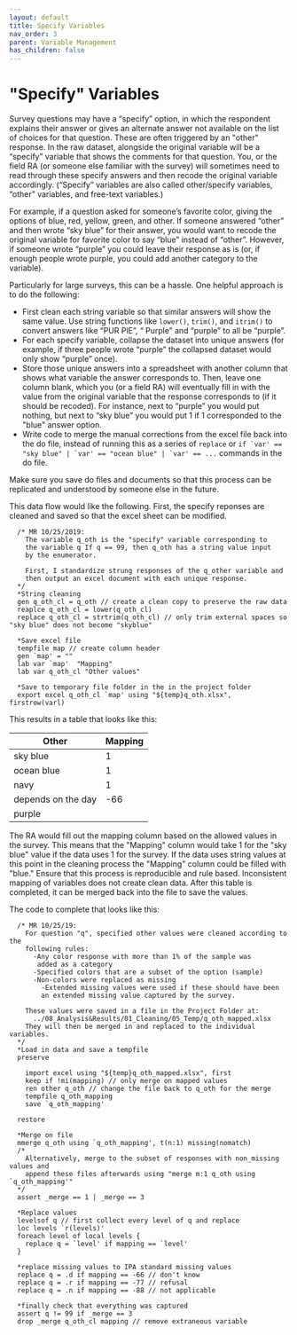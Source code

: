 ```yaml
---
layout: default
title: Specify Variables
nav_order: 3
parent: Variable Management
has_children: false
---
```


# "Specify" Variables
Survey questions may have a “specify” option, in which the respondent explains their answer or gives an alternate answer not available on the list of choices for that question. These are often triggered by an "other" response. In the raw dataset, alongside the original variable will be a “specify” variable that shows the comments for that question. You, or the field RA (or someone else familiar with the survey) will sometimes need to read through these specify answers and then recode the original variable accordingly. (“Specify” variables are also called other/specify variables, “other” variables, and free-text variables.)

For example, if a question asked for someone’s favorite color, giving the options of blue, red, yellow, green, and other. If someone answered “other” and then wrote “sky blue” for their answer, you would want to recode the original variable for favorite color to say “blue” instead of “other”. However, if someone wrote “purple” you could leave their response as is (or, if enough people wrote purple, you could add another category to the variable).

Particularly for large surveys, this can be a hassle. One helpful approach is to do the following:
-	First clean each string variable so that similar answers will show the same value. Use string functions like `lower()`, `trim()`, and `itrim()` to convert answers like “PUR PlE”, “ Purple” and “purple” to all be “purple”.
-	For each specify variable, collapse the dataset into unique answers (for example, if three people wrote “purple” the collapsed dataset would only show “purple” once).
-	Store those unique answers into a spreadsheet with another column that shows what variable the answer corresponds to. Then, leave one column blank, which you (or a field RA) will eventually fill in with the value from the original variable that the response corresponds to (if it should be recoded). For instance, next to “purple” you would put nothing, but next to “sky blue” you would put 1 if 1 corresponded to the "blue" answer option.
-	Write code to merge the manual corrections from the excel file back into the do file, instead of running this as a series of `replace` or `` if `var' == "sky blue" | `var' == "ocean blue" | `var' == ... `` commands in the do file.

Make sure you save do files and documents so that this process can be replicated and understood by someone else in the future.

This data flow would like the following. First, the specify reponses are cleaned and saved so that the excel sheet can be modified.
````
  /* MR 10/25/2019:
    The variable q_oth is the "specify" variable corresponding to
    the variable q If q == 99, then q_oth has a string value input
    by the enumerator.
    
    First, I standardize strung responses of the q_other variable and
    then output an excel document with each unique response.
  */ 
  *String cleaning
  gen q_oth_cl = q_oth // create a clean copy to preserve the raw data
  reaplce q_oth_cl = lower(q_oth_cl) 
  replace q_oth_cl = strtrim(q_oth_cl) // only trim external spaces so "sky blue" does not become "skyblue"

  *Save excel file
  tempfile map // create column header
  gen `map' = ""
  lab var `map'  "Mapping"
  lab var q_oth_cl "Other values"

  *Save to temporary file folder in the in the project folder
  export excel q_oth_cl `map' using "${temp}q_oth.xlsx", firstrow(varl)
````

This results in a table that looks like this:

  | Other  | Mapping | 
  | ------------- | ------------- | 
  | sky blue  | 1  | 
  | ocean blue  | 1  | 
  | navy  | 1  | 
  | depends on the day  | -66 | 
  | purple  |  | 

The RA would fill out the mapping column based on the allowed values in the survey. This means that the "Mapping" column would take 1 for the "sky blue" value if the data uses 1 for the survey. If the data uses string values at this point in the cleaning process the "Mapping" column could be filled with "blue." Ensure that this process is reproducible and rule based. Inconsistent mapping of variables does not create clean data. After this table is completed, it can be merged back into the file to save the values. 

The code to complete that looks like this:
````
  /* MR 10/25/19:
    For question "q", specified other values were cleaned according to the 
    following rules: 
      -Any color response with more than 1% of the sample was
       added as a category
      -Specified colors that are a subset of the option (sample)
      -Non-colors were replaced as missing
        -Extended missing values were used if these should have been 
        an extended missing value captured by the survey.
        
    These values were saved in a file in the Project Folder at: 
      ../08_Analysis&Results/01_Cleaning/05_Temp/q_oth_mapped.xlsx
    They will then be merged in and replaced to the individual variables.
  */
  *Load in data and save a tempfile
  preserve
  
    import excel using "${temp}q_oth_mapped.xlsx", first
    keep if !mi(mapping) // only merge on mapped values
    ren other q_oth // change the file back to q_oth for the merge
    tempfile q_oth_mapping
    save `q_oth_mapping'
    
  restore
  
  *Merge on file
  mmerge q_oth using `q_oth_mapping', t(n:1) missing(nomatch)
  /* 
    Alternatively, merge to the subset of responses with non_missing values and 
    append these files afterwards using "merge m:1 q_oth using `q_oth_mapping'" 
  */
  assert _merge == 1 | _merge == 3
  
  *Replace values
  levelsof q // first collect every level of q and replace
  loc levels `r(levels)'
  foreach level of local levels {
    replace q = `level' if mapping == `level'
  }
  
  *replace missing values to IPA standard missing values
  replace q = .d if mapping == -66 // don't know
  replace q = .r if mapping == -77 // refusal
  replace q = .n if mapping == -88 // not applicable
  
  *finally check that everything was captured
  assert q != 99 if _merge == 3
  drop _merge q_oth_cl mapping // remove extraneous variable
````
